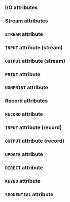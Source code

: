 ### I/O attributes

### Stream attributes

### `STREAM` attribute

### `INPUT` attribute (stream)

### `OUTPUT` attribute (stream)

### `PRINT` attribute

### `NONPRINT` attribute

### Record attributes

### `RECORD` attribute

### `INPUT` attribute (record)

### `OUTPUT` attribute (record)

### `UPDATE` attribute

### `DIRECT` attribute

### `KEYED` attribute

### `SEQUENTIAL` attribute
